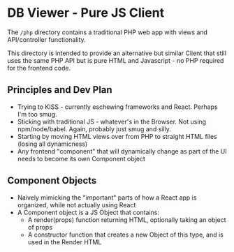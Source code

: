 DB Viewer - Pure JS Client
==========================

The `/php` directory contains a traditional PHP web app with views and API/controller functionality.

This directory is intended to provide an alternative but similar Client that still uses the same PHP API
but is pure HTML and Javascript - no PHP required for the frontend code.

## Principles and Dev Plan

* Trying to KISS - currently eschewing frameworks and React. Perhaps I'm too smug.
* Sticking with traditional JS - whatever's in the Browser. Not using npm/node/babel. Again, probably just smug and silly.
* Starting by moving HTML views over from PHP to straight HTML files (losing all dynamicness)
* Any frontend "component" that will dynamically change as part of the UI needs to become its own Component object

## Component Objects

* Naively mimicking the "important" parts of how a React app is organized, while not actually using React
* A Component object is a JS Object that contains:
  * A render(props) function returning HTML, optionally taking an object of props
  * A constructor function that creates a new Object of this type, and is used in the Render HTML

